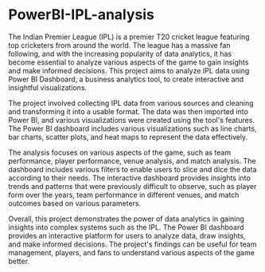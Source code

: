 # PowerBI-IPL-analysis

The Indian Premier League (IPL) is a premier T20 cricket league featuring top cricketers from 
around the world. The league has a massive fan following, and with the increasing popularity of 
data analytics, it has become essential to analyze various aspects of the game to gain insights and 
make informed decisions. This project aims to analyze IPL data using Power BI Dashboard, a 
business analytics tool, to create interactive and insightful visualizations.

The project involved collecting IPL data from various sources and cleaning and transforming it 
into a usable format. The data was then imported into Power BI, and various visualizations were 
created using the tool's features. The Power BI dashboard includes various visualizations such as 
line charts, bar charts, scatter plots, and heat maps to represent the data effectively.

The analysis focuses on various aspects of the game, such as team performance, player 
performance, venue analysis, and match analysis. The dashboard includes various filters to enable 
users to slice and dice the data according to their needs. The interactive dashboard provides 
insights into trends and patterns that were previously difficult to observe, such as player form 
over the years, team performance in different venues, and match outcomes based on various 
parameters.

Overall, this project demonstrates the power of data analytics in gaining insights into complex 
systems such as the IPL. The Power BI dashboard provides an interactive platform for users to 
analyze data, draw insights, and make informed decisions. The project's findings can be useful for 
team management, players, and fans to understand various aspects of the game better.
